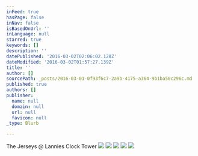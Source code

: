 ```yaml
---
inFeed: true
hasPage: false
inNav: false
isBasedOnUrl: ''
inLanguage: null
starred: true
keywords: []
description: ''
datePublished: '2016-03-02T02:06:02.128Z'
dateModified: '2016-03-02T01:57:27.139Z'
title: ''
author: []
sourcePath: _posts/2016-03-01-0f93f6c7-2a9b-4175-a364-9b1ba50c296c.md
published: true
authors: []
publisher:
  name: null
  domain: null
  url: null
  favicon: null
_type: Blurb

---
```

The Jerseys @ Lannies Clock Tower
![](https://s3-us-west-2.amazonaws.com/the-grid-img/p/d2d7c553942dff7d79906609d0820fe1f6eca9d0.jpg)
![](https://s3-us-west-2.amazonaws.com/the-grid-img/p/803a0568da668daa764638e9a44cc8f669bf0fbc.jpg)
![](https://s3-us-west-2.amazonaws.com/the-grid-img/p/5a9c02c834e2022d31df6cc410499ab64984bc13.jpg)
![](https://s3-us-west-2.amazonaws.com/the-grid-img/p/7d8ef4e6c9b5381a0764fc6fcbe9e27f3b37dbda.jpg)
![](https://s3-us-west-2.amazonaws.com/the-grid-img/p/ea9d2f1a4541cd56f512d26ec7e8467c5594e2eb.jpg)